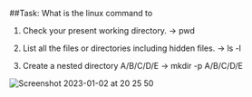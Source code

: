 ##Task: What is the linux command to

1. Check your present working directory.
-> pwd

2. List all the files or directories including hidden files.
-> ls -l

3. Create a nested directory A/B/C/D/E
-> mkdir -p A/B/C/D/E


![Screenshot 2023-01-02 at 20 25 50](https://user-images.githubusercontent.com/53580449/210249676-c23adfd5-1127-487d-a9ad-b1c994ebe831.png)
